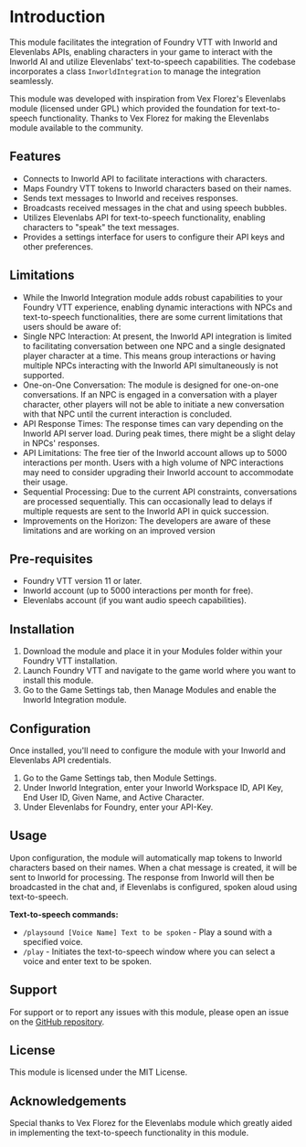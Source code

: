 # Introduction

This module facilitates the integration of Foundry VTT with Inworld and Elevenlabs APIs, enabling characters in your game to interact with the Inworld AI and utilize Elevenlabs' text-to-speech capabilities. The codebase incorporates a class `InworldIntegration` to manage the integration seamlessly.

This module was developed with inspiration from Vex Florez's Elevenlabs module (licensed under GPL) which provided the foundation for text-to-speech functionality. Thanks to Vex Florez for making the Elevenlabs module available to the community.

## Features

- Connects to Inworld API to facilitate interactions with characters.
- Maps Foundry VTT tokens to Inworld characters based on their names.
- Sends text messages to Inworld and receives responses.
- Broadcasts received messages in the chat and using speech bubbles.
- Utilizes Elevenlabs API for text-to-speech functionality, enabling characters to "speak" the text messages.
- Provides a settings interface for users to configure their API keys and other preferences.

## Limitations

- While the Inworld Integration module adds robust capabilities to your Foundry VTT experience, enabling dynamic interactions with NPCs and text-to-speech functionalities, there are some current limitations that users should be aware of:
- Single NPC Interaction: At present, the Inworld API integration is limited to facilitating conversation between one NPC and a single designated player character at a time. This means group interactions or having multiple NPCs interacting with the Inworld API simultaneously is not supported.
- One-on-One Conversation: The module is designed for one-on-one conversations. If an NPC is engaged in a conversation with a player character, other players will not be able to initiate a new conversation with that NPC until the current interaction is concluded.
- API Response Times: The response times can vary depending on the Inworld API server load. During peak times, there might be a slight delay in NPCs' responses.
- API Limitations: The free tier of the Inworld account allows up to 5000 interactions per month. Users with a high volume of NPC interactions may need to consider upgrading their Inworld account to accommodate their usage.
- Sequential Processing: Due to the current API constraints, conversations are processed sequentially. This can occasionally lead to delays if multiple requests are sent to the Inworld API in quick succession.
- Improvements on the Horizon: The developers are aware of these limitations and are working on an improved version

## Pre-requisites

- Foundry VTT version 11 or later.
- Inworld account (up to 5000 interactions per month for free).
- Elevenlabs account (if you want audio speech capabilities).

## Installation

1. Download the module and place it in your Modules folder within your Foundry VTT installation.
2. Launch Foundry VTT and navigate to the game world where you want to install this module.
3. Go to the Game Settings tab, then Manage Modules and enable the Inworld Integration module.

## Configuration

Once installed, you'll need to configure the module with your Inworld and Elevenlabs API credentials.

1. Go to the Game Settings tab, then Module Settings.
2. Under Inworld Integration, enter your Inworld Workspace ID, API Key, End User ID, Given Name, and Active Character.
3. Under Elevenlabs for Foundry, enter your API-Key.

## Usage

Upon configuration, the module will automatically map tokens to Inworld characters based on their names. When a chat message is created, it will be sent to Inworld for processing. The response from Inworld will then be broadcasted in the chat and, if Elevenlabs is configured, spoken aloud using text-to-speech.

**Text-to-speech commands:**
- `/playsound [Voice Name] Text to be spoken` - Play a sound with a specified voice.
- `/play` - Initiates the text-to-speech window where you can select a voice and enter text to be spoken.

## Support

For support or to report any issues with this module, please open an issue on the [GitHub repository](https://github.com/Garsondee/InworldIntegration).

## License

This module is licensed under the MIT License.

## Acknowledgements

Special thanks to Vex Florez for the Elevenlabs module which greatly aided in implementing the text-to-speech functionality in this module.
